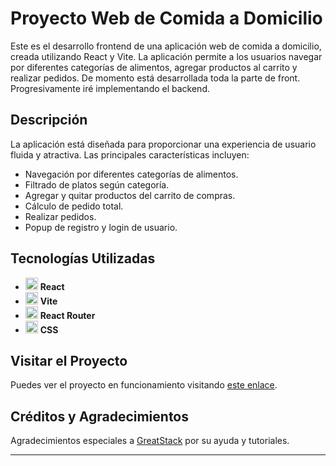 # Proyecto Web de Comida a Domicilio

Este es el desarrollo frontend de una aplicación web de comida a domicilio, creada utilizando React y Vite. La aplicación permite a los usuarios navegar por diferentes categorías de alimentos, agregar productos al carrito y realizar pedidos. De momento está desarrollada toda la parte de front. Progresivamente iré implementando el backend.

## Descripción

La aplicación está diseñada para proporcionar una experiencia de usuario fluida y atractiva. Las principales características incluyen:

- Navegación por diferentes categorías de alimentos.
- Filtrado de platos según categoría.
- Agregar y quitar productos del carrito de compras.
- Cálculo de pedido total.
- Realizar pedidos.
- Popup de registro y login de usuario.

## Tecnologías Utilizadas

- <img src="https://upload.wikimedia.org/wikipedia/commons/a/a7/React-icon.svg" alt="React" width="20" height="20"/> **React**
- <img src="https://vitejs.dev/logo.svg" alt="Vite" width="20" height="20"/> **Vite**
- <img src="https://reactrouter.com/_brand/react-router-mark-color.svg" alt="React Router" width="20" height="20"/> **React Router**
- <img src="https://upload.wikimedia.org/wikipedia/commons/d/d5/CSS3_logo_and_wordmark.svg" alt="CSS" width="20" height="20"/> **CSS**

## Visitar el Proyecto

Puedes ver el proyecto en funcionamiento visitando [este enlace](https://noeliaaariza.github.io/proyecto-web-food-delivery/).

## Créditos y Agradecimientos

Agradecimientos especiales a [GreatStack](https://github.com/GreatStackDev) por su ayuda y tutoriales.

---
